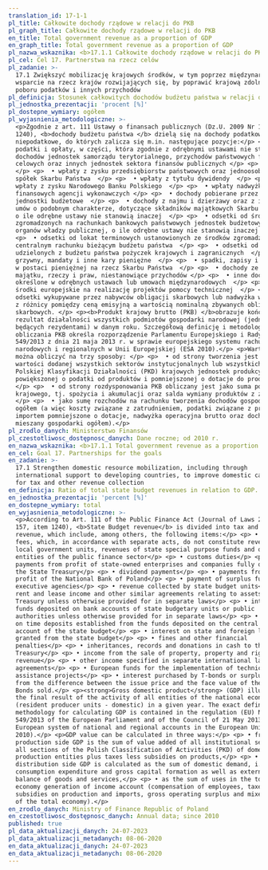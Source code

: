 ```yaml
---
translation_id: 17-1-1
pl_title: Całkowite dochody rządowe w relacji do PKB
pl_graph_title: Całkowite dochody rządowe w relacji do PKB
en_title: Total government revenue as a proportion of GDP
en_graph_title: Total government revenue as a proportion of GDP
pl_nazwa_wskaznika: <b>17.1.1 Całkowite dochody rządowe w relacji do PKB</b>
pl_cel: Cel 17. Partnerstwa na rzecz celów
pl_zadanie: >-
  17.1 Zwiększyć mobilizację krajowych środków, w tym poprzez międzynarodowe
  wsparcie na rzecz krajów rozwijających się, by poprawić krajową zdolność
  poboru podatków i innych przychodów
pl_definicja: Stosunek całkowitych dochodów budżetu państwa w relacji do PKB.
pl_jednostka_prezentacji: 'procent [%]'
pl_dostepne_wymiary: ogółem
pl_wyjasnienia_metodologiczne: >-
  <p>Zgodnie z art. 111 Ustawy o finansach publicznych (Dz.U. 2009 Nr 157 poz.
  1240), <b>dochody budżetu państwa </b> dzielą się na dochody podatkowe i
  niepodatkowe, do których zalicza się m.in. następujące pozycje:</p> <p>  •
  podatki i opłaty, w części, która zgodnie z odrębnymi ustawami nie stanowi
  dochodów jednostek samorządu terytorialnego, przychodów państwowych funduszy
  celowych oraz innych jednostek sektora finansów publicznych </p> <p>  • cła
  </p> <p>  • wpłaty z zysku przedsiębiorstw państwowych oraz jednoosobowych
  spółek Skarbu Państwa  </p> <p>  • wpłaty z tytułu dywidendy  </p> <p>  •
  wpłaty z zysku Narodowego Banku Polskiego  </p> <p>  • wpłaty nadwyżki środków
  finansowych agencji wykonawczych </p> <p>  • dochody pobierane przez państwowe
  jednostki budżetowe  </p> <p>  • dochody z najmu i dzierżawy oraz z innych
  umów o podobnym charakterze, dotyczące składników majątkowych Skarbu Państwa,
  o ile odrębne ustawy nie stanowią inaczej  </p> <p>  • odsetki od środków
  zgromadzonych na rachunkach bankowych państwowych jednostek budżetowych lub
  organów władzy publicznej, o ile odrębne ustawy nie stanowią inaczej  </p>
  <p>  • odsetki od lokat terminowych ustanowionych ze środków zgromadzonych na
  centralnym rachunku bieżącym budżetu państwa  </p> <p>  • odsetki od
  udzielonych z budżetu państwa pożyczek krajowych i zagranicznych  </p> <p>  •
  grzywny, mandaty i inne kary pieniężne  </p> <p>  • spadki, zapisy i darowizny
  w postaci pieniężnej na rzecz Skarbu Państwa  </p> <p>  • dochody ze sprzedaży
  majątku, rzeczy i praw, niestanowiące przychodów </p> <p>  • inne dochody
  określone w odrębnych ustawach lub umowach międzynarodowych  </p> <p>  •
  środki europejskie na realizację projektów pomocy technicznej  </p> <p>  •
  odsetki wykupywane przez nabywców obligacji skarbowych lub nadwyżka wynikająca
  z różnicy pomiędzy ceną emisyjną a wartością nominalną zbywanych obligacji
  skarbowych. </p> <p><b>Produkt krajowy brutto (PKB) </b>obrazuje końcowy
  rezultat działalności wszystkich podmiotów gospodarki narodowej (jednostek
  będących rezydentami) w danym roku. Szczegółową definicję i metodologię
  obliczania PKB określa rozporządzenie Parlamentu Europejskiego i Rady (UE) nr
  549/2013 z dnia 21 maja 2013 r. w sprawie europejskiego systemu rachunków
  narodowych i regionalnych w Unii Europejskiej (ESA 2010).</p> <p>Wartość PKB
  można obliczyć na trzy sposoby: </p> <p>  • od strony tworzenia jest ona równa
  wartości dodanej wszystkich sektorów instytucjonalnych lub wszystkich sekcji
  Polskiej Klasyfikacji Działalności (PKD) krajowych jednostek produkcyjnych
  powiększonej o podatki od produktów i pomniejszonej o dotacje do produktów,
  </p> <p>  • od strony rozdysponowania PKB obliczany jest jako suma popytu
  krajowego, tj. spożycia i akumulacji oraz salda wymiany produktów z zagranicą,
  </p> <p>  • jako sumę rozchodów na rachunku tworzenia dochodów gospodarki
  ogółem (a więc koszty związane z zatrudnieniem, podatki związane z produkcją i
  importem pomniejszone o dotacje, nadwyżka operacyjna brutto oraz dochód
  mieszany gospodarki ogółem).</p>
pl_zrodlo_danych: Ministerstwo Finansów
pl_czestotliwosc_dostępnosc_danych: Dane roczne; od 2010 r.
en_nazwa_wskaznika: <b>17.1.1 Total government revenue as a proportion of GDP</b>
en_cel: Goal 17. Partnerships for the goals
en_zadanie: >-
  17.1 Strengthen domestic resource mobilization, including through
  international support to developing countries, to improve domestic capacity
  for tax and other revenue collection
en_definicja: Ratio of total state budget revenues in relation to GDP.
en_jednostka_prezentacji: 'percent [%]'
en_dostepne_wymiary: total
en_wyjasnienia_metodologiczne: >-
  <p>According to Art. 111 of the Public Finance Act (Journal of Laws 2009, No.
  157, item 1240), <b>State Budget revenue</b> is divided into tax and non-tax
  revenue, which include, among others, the following items:</p> <p> • taxes and
  fees, which, in accordance with separate acts, do not constitute revenues of
  local government units, revenues of state special purpose funds and other
  entities of the public finance sector</p> <p> • customs duties</p> <p> •
  payments from profit of state-owned enterprises and companies fully owned by
  the State Treasury</p> <p> • dividend payments</p> <p> • payments from the
  profit of the National Bank of Poland</p> <p> • payment of surplus funds to
  executive agencies</p> <p> • revenue collected by state budget units</p> <p> •
  rent and lease income and other similar agreements relating to assets of the
  Treasury unless otherwise provided for in separate laws</p> <p> • interest on
  funds deposited on bank accounts of state budgetary units or public
  authorities unless otherwise provided for in separate laws</p> <p> • interest
  on time deposits established from the funds deposited on the central current
  account of the state budget</p> <p> • interest on state and foreign loans
  granted from the state budget</p> <p> • fines and other financial
  penalties</p> <p> • inheritances, records and donations in cash to the
  Treasury</p> <p> • income from the sale of property, property and rights, not
  revenue</p> <p> • other income specified in separate international laws or
  agreements</p> <p> • European funds for the implementation of technical
  assistance projects</p> <p> • interest purchased by T-bonds or surplus arising
  from the difference between the issue price and the face value of the Treasury
  Bonds sold.</p> <p><strong>Gross domestic product</strong> (GDP) illustrates
  the final result of the activity of all entities of the national economy
  (resident producer units - domestic) in a given year. The exact definition and
  methodology for calculating GDP is contained in the regulation (EU) No
  549/2013 of the European Parliament and of the Council of 21 May 2013 on the
  European system of national and regional accounts in the European Union (ESA
  2010).</p> <p>GDP value can be calculated in three ways:</p> <p> • from the
  production side GDP is the sum of value added of all institutional sectors or
  all sections of the Polish Classification of Activities (PKD) of domestic
  production entities plus taxes less subsidies on products,</p> <p> • from the
  distribution side GDP is calculated as the sum of domestic demand, i.e. final
  consumption expenditure and gross capital formation as well as external
  balance of goods and services,</p> <p> • as the sum of uses in the total
  economy generation of income account (compensation of employees, taxes less
  subsidies on production and imports, gross operating surplus and mixed income
  of the total economy).</p>
en_zrodlo_danych: Ministry of Finance Republic of Poland
en_czestotliwosc_dostępnosc_danych: Annual data; since 2010
published: true
pl_data_aktualizacji_danych: 24-07-2023
pl_data_aktualizacji_metadanych: 08-06-2020
en_data_aktualizacji_danych: 24-07-2023
en_data_aktualizacji_metadanych: 08-06-2020
---
```

